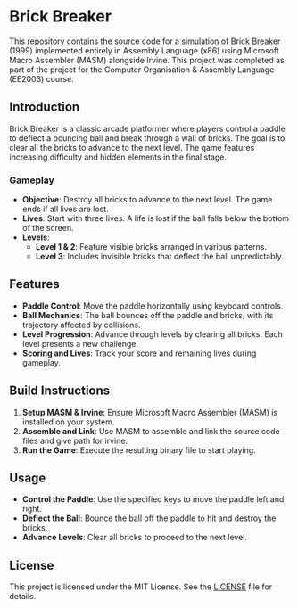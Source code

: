 # Brick Breaker

This repository contains the source code for a simulation of Brick Breaker (1999) implemented entirely in Assembly Language (x86) using Microsoft Macro Assembler (MASM) alongside Irvine. This project was completed as part of the project for the Computer Organisation & Assembly Language (EE2003) course.

## Introduction

Brick Breaker is a classic arcade platformer where players control a paddle to deflect a bouncing ball and break through a wall of bricks. The goal is to clear all the bricks to advance to the next level. The game features increasing difficulty and hidden elements in the final stage.

### Gameplay

- **Objective**: Destroy all bricks to advance to the next level. The game ends if all lives are lost.
- **Lives**: Start with three lives. A life is lost if the ball falls below the bottom of the screen.
- **Levels**: 
  - **Level 1 & 2**: Feature visible bricks arranged in various patterns.
  - **Level 3**: Includes invisible bricks that deflect the ball unpredictably.

## Features

- **Paddle Control**: Move the paddle horizontally using keyboard controls.
- **Ball Mechanics**: The ball bounces off the paddle and bricks, with its trajectory affected by collisions.
- **Level Progression**: Advance through levels by clearing all bricks. Each level presents a new challenge.
- **Scoring and Lives**: Track your score and remaining lives during gameplay.

## Build Instructions

1. **Setup MASM & Irvine**: Ensure Microsoft Macro Assembler (MASM) is installed on your system.
2. **Assemble and Link**: Use MASM to assemble and link the source code files and give path for irvine.
3. **Run the Game**: Execute the resulting binary file to start playing.

## Usage

- **Control the Paddle**: Use the specified keys to move the paddle left and right.
- **Deflect the Ball**: Bounce the ball off the paddle to hit and destroy the bricks.
- **Advance Levels**: Clear all bricks to proceed to the next level.

## License

This project is licensed under the MIT License. See the [LICENSE](LICENSE) file for details.
